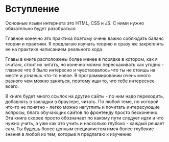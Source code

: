 # Вступление

Основные языки интернета это HTML, CSS и JS. С ними нужно обязательно будет разобраться

Главное конечно это практика поэтому очень важно соблюдать баланс теории и практики. Я предлагаю изучать теорию и сразу же закреплять ее на практике написанием реального кода

Главы в книге расположены более менее в порядке в котором, как я считаю, стоит их читать, но конечно можно перескакивать как угодно - главное что б было интересно и чувствовалось что ты не стоишь на месте и узнаешь что-то новое. В программировании очень много разного чем можно заняться, поэтому ищи то, что тебе интереснее всего.

В книге будет много ссылок на другие сайты - по ним надо переходить, добавлять в закладки в браузере, читать. По любой теме, по которой что-то не понятно - легко можно нагуглить и почитать интересующие вопросы, благо обучающих сайтов по фронтенду просто бесконечно. Эта книга скорее просто обозначает по какому пути следует идти и что нужно учить, а уже как это учить и насколько глубоко - каждый решает сам. Ты будешь более ценным специалистом имея более глубокие знания в любой из тем, которые я предлагаю к изучению
